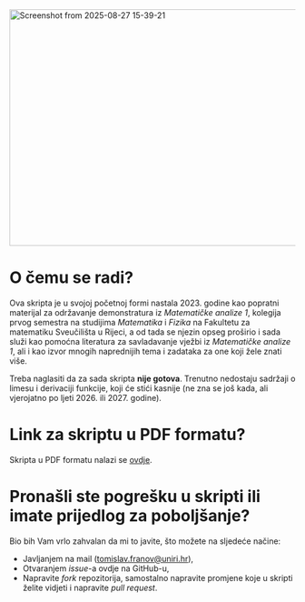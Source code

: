 <img width="2346" height="416" alt="Screenshot from 2025-08-27 15-39-21" src="https://github.com/user-attachments/assets/2cac10e2-1f9b-442c-968d-67866781289d" />

# O čemu se radi?
Ova skripta je u svojoj početnoj formi nastala 2023. godine kao popratni materijal za održavanje demonstratura iz _Matematičke analize 1_, kolegija prvog semestra na studijima _Matematika_ i _Fizika_ na Fakultetu za matematiku Sveučilišta u Rijeci, a od tada se njezin opseg proširio i sada služi kao pomoćna literatura za savladavanje vježbi iz _Matematičke analize 1_, ali i kao izvor mnogih naprednijih tema i zadataka za one koji žele znati više.

Treba naglasiti da za sada skripta **nije gotova**. Trenutno nedostaju sadržaji o limesu i derivaciji funkcije, koji će stići kasnije (ne zna se još kada, ali vjerojatno po ljeti 2026. ili 2027. godine).

# Link za skriptu u PDF formatu?

Skripta u PDF formatu nalazi se [ovdje](https://github.com/user-attachments/files/22176205/main.pdf).

# Pronašli ste pogrešku u skripti ili imate prijedlog za poboljšanje?
Bio bih Vam vrlo zahvalan da mi to javite, što možete na sljedeće načine:
- Javljanjem na mail (tomislav.franov@uniri.hr),
- Otvaranjem *issue*-a ovdje na GitHub-u,
- Napravite *fork* repozitorija, samostalno napravite promjene koje u skripti želite vidjeti i napravite *pull request*.
